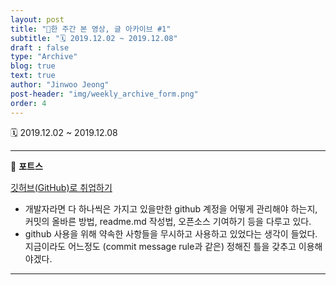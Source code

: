 ```yaml
---
layout: post
title: "🔖한 주간 본 영상, 글 아카이브 #1"
subtitle: "🗓 2019.12.02 ~ 2019.12.08"
draft : false
type: "Archive"
blog: true
text: true
author: "Jinwoo Jeong"
post-header: "img/weekly_archive_form.png"
order: 4
---
```


🗓 2019.12.02 ~ 2019.12.08

---

📃 **포트스**

[깃허브(GitHub)로 취업하기](https://sujinlee.me/professional-github/)

- 개발자라면 다 하나씩은 가지고 있을만한 github 계정을 어떻게 관리해야 하는지, 커밋의 올바른 방법, readme.md 작성법, 오픈소스 기여하기 등을 다루고 있다.
- github 사용을 위해 약속한 사항들을 무시하고 사용하고 있었다는 생각이 들었다. 지금이라도 어느정도 (commit message rule과 같은) 정해진 틀을 갖추고 이용해야겠다.

---

